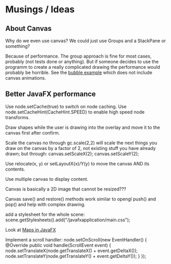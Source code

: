 Musings / Ideas
==============

About Canvas
--------------

Why do we even use canvas? We could just use Groups and a StackPane or something?

Because of performance. The group approach is fine for most cases, probably (not tests done or anything). But if someone decides to use the programm to create a really complicated drawing the performance would probably be horrible. See the [bubble example](http://www.canoo.com/blog/2012/09/21/take-care-of-the-javafx-scene-graph/) which does not include canvas animations.

Better JavaFX performance
--------------------------
Use node.setCache(true) to switch on node caching.
Use node.setCacheHint(CacheHint.SPEED) to enable high speed node transforms.

Draw shapes while the user is drawing into the overlay and move it to the canvas first after confirm.

Scale the canvas no through gc.scale(2,2) will scale the next things you draw on the canvas by a factor of 2, not existing stuff you have already drawn; but through:
canvas.setScaleX(2);
canvas.setScaleY(2);

Use relocate(x, y) or setLayoutX(x)/Y(y) to move the canvas AND its contents.

Use multiple canvas to display content.

Canvas is basically a 2D image that cannot be resized???

Canvas save() and restore() methods work similar to opengl push() and pop() and help with complex drawing.

add a stylesheet for the whole scene: scene.getStylesheets().add("/javafxapplication/main.css");

Look at [Maps in JavaFX](http://fxexperience.com/2011/05/maps-in-javafx-2-0/)

Implement a scroll handler:
node.setOnScroll(new EventHandler() {
        @Override public void handle(ScrollEvent event) {
            node.setTranslateX(node.getTranslateX() + event.getDeltaX());
            node.setTranslateY(node.getTranslateY() + event.getDeltaY());
        }
    });